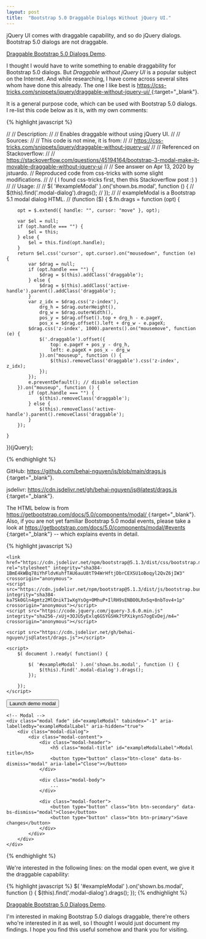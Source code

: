 ```yaml
---
layout: post
title:  "Bootstrap 5.0 Draggable Dialogs Without jQuery UI."
---
```


jQuery UI 
comes with draggable capability, and so do jQuery dialogs.
Bootstrap 5.0 dialogs are not draggable.

<a href="https://behai-nguyen.github.io/demo/014/bootstrap-5-draggable-dialog.html" class="medium-font-size" target="_blank">Draggable Bootstrap 5.0 Dialogs Demo</a>.

I thought I would have to write something to enable draggability for 
Bootstrap 5.0 dialogs. But _Draggable without jQuery UI_ is a popular 
subject on the Internet. And while researching, I have come across 
several sites whom have done this already. The one I like best is 
[ https://css-tricks.com/snippets/jquery/draggable-without-jquery-ui/ ](https://css-tricks.com/snippets/jquery/draggable-without-jquery-ui/){:target="_blank"}.

It is a general purpose code, which can be used with Bootstrap 5.0 dialogs.
I re-list this code below as it is, with my own comments:

{% highlight javascript %}

//
// Description:
//
//    Enables draggable without using jQuery UI.
//
// Sources:
//
//    This code is not mine, it is from:
//
//    https://css-tricks.com/snippets/jquery/draggable-without-jquery-ui/
//
//    Referenced on Stackoverflow:
//
//    https://stackoverflow.com/questions/45194164/bootstrap-3-modal-make-it-movable-draggable-without-jquery-ui
//
//    See answer on Apr 13, 2020 by jstuardo.
//    Reproduced code from css-tricks with some slight modifications.
// 
//    ( I found css-tricks first, then this Stackoverflow post :) )
//
// Usage:
//
//   $( '#exampleModal' ).on('shown.bs.modal', function () {
//       $(this).find('.modal-dialog').drags();
//   });
//
//   exampleModal is a Bootstrap 5.1 modal dialog HTML.
//
(function ($) {
    $.fn.drags = function (opt) {

        opt = $.extend({ handle: "", cursor: "move" }, opt);

        var $el = null;
        if (opt.handle === "") {
            $el = this;
        } else {
            $el = this.find(opt.handle);
        }
        return $el.css('cursor', opt.cursor).on("mousedown", function (e) {
            var $drag = null;
            if (opt.handle === "") {
                $drag = $(this).addClass('draggable');
            } else {
                $drag = $(this).addClass('active-handle').parent().addClass('draggable');
            }
            var z_idx = $drag.css('z-index'),
                drg_h = $drag.outerHeight(),
                drg_w = $drag.outerWidth(),
                pos_y = $drag.offset().top + drg_h - e.pageY,
                pos_x = $drag.offset().left + drg_w - e.pageX;
            $drag.css('z-index', 1000).parents().on("mousemove", function (e) {
                $('.draggable').offset({
                    top: e.pageY + pos_y - drg_h,
                    left: e.pageX + pos_x - drg_w
                }).on("mouseup", function () {
                    $(this).removeClass('draggable').css('z-index', z_idx);
                });
            });
            e.preventDefault(); // disable selection
        }).on("mouseup", function () {
            if (opt.handle === "") {
                $(this).removeClass('draggable');
            } else {
                $(this).removeClass('active-handle').parent().removeClass('draggable');
            }
        });

    }
})(jQuery);

{% endhighlight %}

GitHub: [ https://github.com/behai-nguyen/js/blob/main/drags.js ](https://github.com/behai-nguyen/js/blob/main/drags.js){:target="_blank"}.

jsdelivr: [ https://cdn.jsdelivr.net/gh/behai-nguyen/js@latest/drags.js ](https://cdn.jsdelivr.net/gh/behai-nguyen/js@latest/drags.js){:target="_blank"}.

The HTML 
below is from 
[ https://getbootstrap.com/docs/5.0/components/modal/ ](https://getbootstrap.com/docs/5.0/components/modal/){:target="_blank"}.
Also, if you are not yet familiar 
Bootstrap 5.0 modal events, please take a look at 
[ https://getbootstrap.com/docs/5.0/components/modal/#events ](https://getbootstrap.com/docs/5.0/components/modal/#events){:target="_blank"} --
which explains events in detail.

{% highlight javascript %}

<!doctype html>
<html lang="en">
<head>
    <meta charset="utf-8">
    <meta name="viewport" content="width=device-width, initial-scale=1">
    <meta name="description" content="">
    <title>Draggable Bootstrap v5.1 Dialog</title>

    <link href="https://cdn.jsdelivr.net/npm/bootstrap@5.1.3/dist/css/bootstrap.min.css" rel="stylesheet" integrity="sha384-1BmE4kWBq78iYhFldvKuhfTAU6auU8tT94WrHftjDbrCEXSU1oBoqyl2QvZ6jIW3" crossorigin="anonymous">
    <script src="https://cdn.jsdelivr.net/npm/bootstrap@5.1.3/dist/js/bootstrap.bundle.min.js" integrity="sha384-ka7Sk0Gln4gmtz2MlQnikT1wXgYsOg+OMhuP+IlRH9sENBO0LRn5q+8nbTov4+1p" crossorigin="anonymous"></script>
    <script src="https://code.jquery.com/jquery-3.6.0.min.js" integrity="sha256-/xUj+3OJU5yExlq6GSYGSHk7tPXikynS7ogEvDej/m4=" crossorigin="anonymous"></script>

    <script src="https://cdn.jsdelivr.net/gh/behai-nguyen/js@latest/drags.js"></script>

    <script>
        $( document ).ready( function() {

            $( '#exampleModal' ).on('shown.bs.modal', function () {
                $(this).find('.modal-dialog').drags();
            });

        });
    </script>
</head>

<body>
    <!-- Button trigger modal -->
    <button type="button" class="btn btn-primary" data-bs-toggle="modal" data-bs-target="#exampleModal">
        Launch demo modal
    </button>

    <!-- Modal -->
    <div class="modal fade" id="exampleModal" tabindex="-1" aria-labelledby="exampleModalLabel" aria-hidden="true">
        <div class="modal-dialog">
            <div class="modal-content">
                <div class="modal-header">
                    <h5 class="modal-title" id="exampleModalLabel">Modal title</h5>
                    <button type="button" class="btn-close" data-bs-dismiss="modal" aria-label="Close"></button>
                </div>

                <div class="modal-body">
                    ...
                </div>

                <div class="modal-footer">
                    <button type="button" class="btn btn-secondary" data-bs-dismiss="modal">Close</button>
                    <button type="button" class="btn btn-primary">Save changes</button>
                </div>
            </div>
        </div>
    </div>
</body>
</html>

{% endhighlight %}

We're interested in the following lines: on the modal open event, we give it 
the draggable capability:

{% highlight javascript %}
$( '#exampleModal' ).on('shown.bs.modal', function () {
	$(this).find('.modal-dialog').drags();
});
{% endhighlight %}

<a href="https://behai-nguyen.github.io/demo/014/bootstrap-5-draggable-dialog.html" class="medium-font-size" target="_blank">Draggable Bootstrap 5.0 Dialogs Demo</a>.

I'm interested in making Bootstrap 5.0 dialogs draggable, there're others 
who're interested in it as well, so I thought I would just document my 
findings. I hope you find this useful somehow and thank you for visiting.
